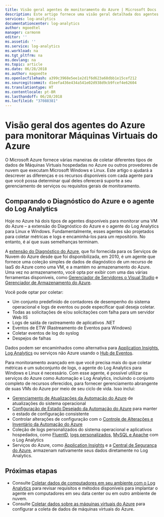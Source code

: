 ```yaml
---
title: Visão geral agentes de monitoramento do Azure | Microsoft Docs
description: Este artigo fornece uma visão geral detalhada dos agentes do Azure disponíveis que dão suporte ao monitoramento de VMs do Azure.
services: log-analytics
documentationcenter: log-analytics
author: mgoedtel
manager: carmonm
editor: ''
ms.assetid: ''
ms.service: log-analytics
ms.workload: na
ms.tgt_pltfrm: na
ms.devlang: na
ms.topic: article
ms.date: 06/28/2018
ms.author: magoedte
ms.openlocfilehash: a399c3968e5ee1e2d1f6d623a68dbb1e15cef212
ms.sourcegitcommit: d1eefa436e434a541e02d938d9cb9fcef4e62604
ms.translationtype: HT
ms.contentlocale: pt-BR
ms.lasthandoff: 06/28/2018
ms.locfileid: "37088381"
---
```

# <a name="overview-of-the-azure-agents-to-monitor-azure-virtual-machines"></a>Visão geral dos agentes do Azure para monitorar Máquinas Virtuais do Azure
O Microsoft Azure fornece várias maneiras de coletar diferentes tipos de dados de Máquinas Virtuais hospedadas no Azure ou outros provedores de nuvem que executam Microsoft Windows e Linux.  Este artigo o ajudará a descrever as diferenças e os recursos disponíveis com cada agente para que você possa determinar qual deles oferecerá suporte a seu gerenciamento de serviços ou requisitos gerais de monitoramento.  

## <a name="comparing-azure-diagnostic-and-log-analytics-agent"></a>Comparando o Diagnóstico do Azure e o agente do Log Analytics
Hoje no Azure há dois tipos de agentes disponíveis para monitorar uma VM do Azure – a extensão do Diagnóstico do Azure e o agente do Log Analytics para Linux e Windows.  Fundamentalmente, esses agentes são projetados para coletar métricas e logs e encaminhá-los para um repositório. No entanto, é aí que suas semelhanças terminam.  

A [extensão do Diagnóstico do Azure](../monitoring-and-diagnostics/azure-diagnostics.md), que foi fornecida para os Serviços de Nuvem do Azure desde que foi disponibilizada, em 2010, é um agente que fornece uma coleção simples de dados de diagnóstico de um recurso de IaaS do Azure como uma VM, e a mantém no armazenamento do Azure.  Uma vez no armazenamento, você opta por exibir com uma das várias ferramentas disponíveis, como [Gerenciador de Servidores o Visual Studio](../vs-azure-tools-storage-resources-server-explorer-browse-manage.md) e [Gerenciador de Armazenamento do Azure](../vs-azure-tools-storage-manage-with-storage-explorer.md).

Você pode optar por coletar:

* Um conjunto predefinido de contadores de desempenho do sistema operacional e logs de eventos ou pode especificar qual deseja coletar. 
* Todas as solicitações de e/ou solicitações com falha para um servidor Web IIS
* Logs de saída de rastreamento de aplicativos .NET
* Eventos de ETW (Rastreamento de Eventos para Windows) 
* Coletar eventos de log do syslog  
* Despejos de falhas 

Dados podem ser encaminhados como alternativa para [Application Insights](../application-insights/app-insights-cloudservices.md), [Log Analytics](../log-analytics/log-analytics-overview.md) ou serviços não Azure usando o [Hub de Eventos](../event-hubs/event-hubs-what-is-event-hubs.md). 

Para monitoramento avançado em que você precisa mais do que coletar métricas e um subconjunto de logs, o agente do Log Analytics para Windows e Linux é necessário.  Com esse agente, é possível utilizar os serviços do Azure como Automação e Log Analytics, incluindo o conjunto completo de recursos oferecidos, para fornecer gerenciamento abrangente de suas VMs do Azure por meio de seu ciclo de vida. Isso inclui:

* [Gerenciamento de Atualizações da Automação do Azure](../automation/automation-update-management.md) de atualizações do sistema operacional
* [Configuração de Estado Desejado da Automação do Azure](../automation/automation-dsc-overview.md) para manter o estado de configuração consistente
* Controlar alterações de configuração com o [Controle de Alterações e Inventário da Automação do Azure](../automation/automation-change-tracking.md)
* Coleção de logs personalizados do sistema operacional e aplicativos hospedados, como [FluentD](../log-analytics/log-analytics-data-sources-json.md), [logs personalizados](../log-analytics/log-analytics-data-sources-custom-logs.md), [MySQL e Apache](../log-analytics/log-analytics-data-sources-linux-applications.md) com o Log Analytics
* Serviços do Azure, como [Application Insights](https://docs.microsoft.com/azure/application-insights/) e a [Central de Segurança do Azure](https://docs.microsoft.com/azure/security-center/), armazenam nativamente seus dados diretamente no Log Analytics.  

## <a name="next-steps"></a>Próximas etapas

- Consulte [Coletar dados de computadores em seu ambiente com o Log Analytics](../log-analytics/log-analytics-concept-hybrid.md) para revisar requisitos e métodos disponíveis para implantar o agente em computadores em seu data center ou em outro ambiente de nuvem.
- Consulte [Coletar dados sobre as máquinas virtuais do Azure](../log-analytics/log-analytics-quick-collect-azurevm.md) para configurar a coleta de dados de máquinas virtuais do Azure. 